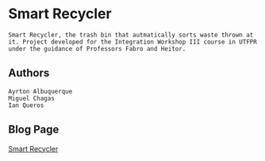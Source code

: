 # Smart Recycler

```
Smart Recycler, the trash bin that autmatically sorts waste thrown at it. Project developed for the Integration Workshop III course in UTFPR under the guidance of Professors Fabro and Heitor.
```

## Authors

```
Ayrton Albuquerque
Miguel Chagas
Ian Queros
```

## Blog Page

[Smart Recycler](https://freezing-gasosaurus-8fa.notion.site/Smart-Recycler-f8e2485b87874f88acfaa625e5c6725d)
